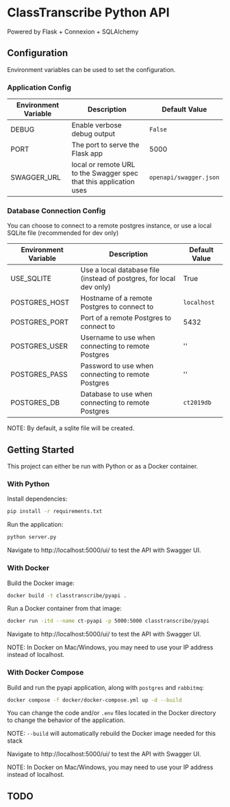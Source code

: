 # ClassTranscribe Python API

Powered by Flask + Connexion + SQLAlchemy

## Configuration
Environment variables can be used to set the configuration.

### Application Config
| Environment Variable    | Description | Default Value |
| ------ | ----------- | ----- |
| DEBUG | Enable verbose debug output | `False` |
| PORT | The port to serve the Flask app | 5000 |
| SWAGGER_URL | local or remote URL to the Swagger spec that this application uses | `openapi/swagger.json` |

### Database Connection Config
You can choose to connect to a remote postgres instance, or use a local SQLite file (recommended for dev only)

| Environment Variable    | Description | Default Value |
| ------ | ----------- | ----- |
| USE_SQLITE | Use a local database file (instead of postgres, for local dev only) | True |
| POSTGRES_HOST | Hostname of a remote Postgres to connect to | `localhost` |
| POSTGRES_PORT | Port of a remote Postgres to connect to | 5432 |
| POSTGRES_USER | Username to use when connecting to remote Postgres | '' |
| POSTGRES_PASS | Password to use when connecting to remote Postgres | '' |
| POSTGRES_DB | Database to use when connecting to remote Postgres | `ct2019db` |

NOTE: By default, a sqlite file will be created.

## Getting Started
This project can either be run with Python or as a Docker container.

### With Python
Install dependencies:
```bash
pip install -r requirements.txt
```

Run the application:
```bash
python server.py
```

Navigate to http://localhost:5000/ui/ to test the API with Swagger UI.

### With Docker
Build the Docker image:
```bash
docker build -t classtranscribe/pyapi .
```

Run a Docker container from that image:
```bash
docker run -itd --name ct-pyapi -p 5000:5000 classtranscribe/pyapi
```

Navigate to http://localhost:5000/ui/ to test the API with Swagger UI.

NOTE: In Docker on Mac/Windows, you may need to use your IP address instead of localhost.

### With Docker Compose
Build and run the pyapi application, along with `postgres` and `rabbitmq`:
```bash
docker compose -f docker/docker-compose.yml up -d --build
```

You can change the code and/or `.env` files located in the Docker directory to change the behavior of the application.

NOTE: `--build` will automatically rebuild the Docker image needed for this stack

Navigate to http://localhost:5000/ui/ to test the API with Swagger UI.

NOTE: In Docker on Mac/Windows, you may need to use your IP address instead of localhost.


## TODO
